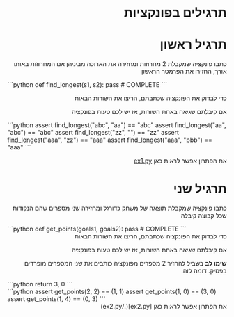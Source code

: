 <div dir="rtl">

תרגילים בפונקציות
================

# תרגיל ראשון 
כתבו פונקציה שמקבלת 2 מחרוזות ומחזירה את הארוכה מביניהן
אם המחרוזות באותו אורך, החזירו את הפרמטר הראשון

<div dir="ltr">
```python
def find_longest(s1, s2):
    pass # COMPLETE
```
</div>
 
 כדי לבדוק את הפונקציה שכתבתם, הריצו את השורות הבאות
 
 אם קיבלתם שגיאה באחת השורות, אז יש לכם טעות בפונקציה
<div dir="ltr"> 
```python
assert find_longest("abc", "aa") == "abc"
assert find_longest("aa", "abc") == "abc"
assert find_longest("zz", "") == "zz"
assert find_longest("aaa", "zz") == "aaa"
assert find_longest("aaa", "bbb") == "aaa"
``` 
</div>

את הפתרון אפשר לראות כאן [ex1.py](./ex1.py) 


# תרגיל שני 
כתבו פונקציה שמקבלת תוצאה של משחק כדורגל ומחזירה שני מספרים שהם הנקודות שכל קבוצה קיבלה

<div dir="ltr">
```python
def get_points(goals1, goals2):
    pass # COMPLETE
```
</div>
 כדי לבדוק את הפונקציה שכתבתם, הריצו את השורות הבאות

 אם קיבלתם שגיאה באחת השורות, אז יש לכם טעות בפונקציה
 
**שימו לב**
בשביל להחזיר 2 מספרים מפונקציה כותבים את שני 
המספרים מופרדים בפסיק. דומה לזה:
<div dir="ltr">
```python
    return 3, 0
```
</div>
<div dir="ltr"> 
 ```python
assert get_points(2, 2) == (1, 1)
assert get_points(1, 0) == (3, 0)
assert get_points(1, 4) == (0, 3)
``` 
</div>
את הפתרון אפשר לראות כאן [ex2.py](./ex2.py) 
</div>